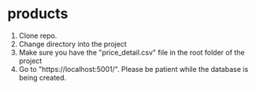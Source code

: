 # products

1. Clone repo.
2. Change directory into the project
3. Make sure you have the "price_detail.csv" file in the root folder of the project
4. Go to "https://localhost:5001/". Please be patient while the database is being created.